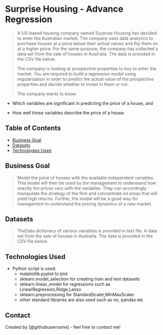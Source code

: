 # Surprise Housing - Advance Regression
> A US-based housing company named Surprise Housing has decided to enter the Australian market. The company uses data analytics to purchase houses at a price below their actual values and flip them on at a higher price. For the same purpose, the company has collected a data set from the sale of houses in Australia. The data is provided in the CSV file below.

> The company is looking at prospective properties to buy to enter the market. You are required to build a regression model using regularisation in order to predict the actual value of the prospective properties and decide whether to invest in them or not.

> The company wants to know:

* Which variables are significant in predicting the price of a house, and

* How well those variables describe the price of a house.


## Table of Contents
* [Business Goal](#business-goal)
* [Datasets](#datasets)
* [Technologies Used](#technologies-used)

<!-- You can include any other section that is pertinent to your problem -->

## Business Goal 

> Model the price of houses with the available independent variables. This model will then be used by the management to understand how exactly the prices vary with the variables. They can accordingly manipulate the strategy of the firm and concentrate on areas that will yield high returns. Further, the model will be a good way for management to understand the pricing dynamics of a new market.



<!-- You don't have to answer all the questions - just the ones relevant to your project. -->

## Datasets
> TheData dictionary of various variables is provided in text file.
> A data set from the sale of houses in Australia. The data is provided in the CSV file below.



<!-- You don't have to answer all the questions - just the ones relevant to your project. -->


## Technologies Used
- Python script is used. 
  - matplotlib.pyplot to plot
  - sklearn.model_selection for creating train and test datasets
  - sklearn.linear_model for regressions such as LinearRegression,Ridge,Lasso
  - sklearn.preprocessing for StandardScaler,MinMaxScaler
  - other standard libraries are also used such as no, pandas etc



## Contact
Created by [@githubusername] - feel free to contact me!


<!-- Optional -->
<!-- ## License -->
<!-- This project is open source and available under the [... License](). -->

<!-- You don't have to include all sections - just the one's relevant to your project -->
